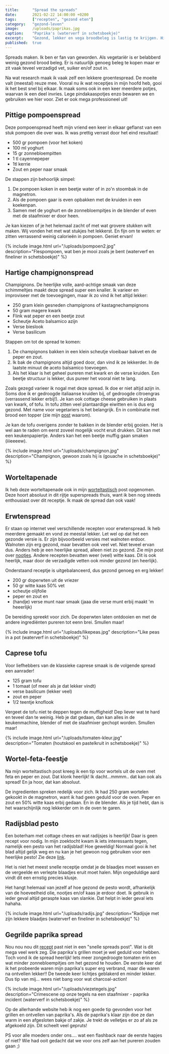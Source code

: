 ```yaml
---
title:      "Spread the spreads"
date:       2021-02-22 14:00:00 +0200
tags:       ["recepten", "gezond eten"]
category:   "gezond-leven"
image:      /uploads/paprikas.jpg
caption:    "Paprika's (waterverf in schetsboekje)"
excerpt:    "Gezond, lekker en vega broodbeleg is lastig te krijgen. Hier een vind je een aantal lekkere groentespread recepten voor wat blijheid op je bammetje."
published:  true
---
```

Spreads maken. Ik ben er fan van geworden. Als vegetariër is er belabberd weinig gezond brood beleg. Er is natuurlijk genoeg beleg te kopen maar er zit vaak teveel verzadigd vet, suiker en/of zout in.

Na wat research maak ik vaak zelf een lekkere groentespread. De moeite valt (meestal) reuze mee. Vooral nu ik wat receptjes in mijn hoofd heb, gooi ik het best snel bij elkaar. Ik maak soms ook in een keer meerdere potjes, waarvan ik een deel invries. Lege pindakaaspotjes enzo bewaren we en gebruiken we hier voor. Ziet er ook mega professioneel uit!

## Pittige pompoenspread

Deze pompoenspread heeft mijn vriend een keer in elkaar geflanst van een stuk pompoen die over was. Ik was prettig verrast door het eind resultaat!
* 500 gr pompoen (voor het koken)
* 100 ml yoghurt
* 15 gr zonnebloempitten
* 1 tl cayennepeper
* 1tl kerrie
* Zout en peper naar smaak

De stappen zijn behoorlijk simpel:
1. De pompoen koken in een beetje water of in zo'n stoombak in de magnetron.
2. Als de pompoen gaar is even opbakken met de kruiden in een koekenpan.
3. Samen met de yoghurt en de zonnebloempitjes in de blender of even met de staafmixer er door heen.

Je kan kiezen of je het helemaal zacht of met wat grovere stukken wilt maken. Wij vonden het met wat stukjes het lekkerst. En fijn om te weten: er zitten verrassend weinig calorieën in pompoen. Geniet ervan!

{% include image.html url="/uploads/pompoen2.jpg" description="Flespompoen, wat ben je mooi zoals je bent (waterverf en fineliner in schetsboekje)" %}

## Hartige champignonspread

Champignons. De heerlijke volle, aard-achtige smaak van deze schimmeltjes maakt deze spread super een knaller. Ik varieer en improviseer met de toevoegingen, maar ik zo vind ik het altijd lekker:

* 250 gram klein gesneden champignons of kastagnechampignons
* 50 gram magere kwark
* Flink wat peper en een beetje zout
* Scheutje Aceto balsamico azijn
* Verse bieslook
* Verse basilicum

Stappen om tot de spread te komen:
1. De champignons bakken in een klein scheutje vloeibaar bakvet en de peper en zout.
2. Ik bak de champignons altijd goed door, dan vind ik ze lekkerder. In de laatste minuut de aceto balsamico toevoegen.
3. Als het klaar is het geheel pureren met kwark en de verse kruiden. Een beetje structuur is lekker, dus pureer het vooral niet te lang.

Zoals gezegd varieer ik nogal met deze spread. Ik doe er niet altijd azijn in. Soms doe ik er gedroogde italiaanse kruiden bij, of gedroogde citroengras (verrassend lekker erbij!). Je kan ook cottage cheese gebruiken in plaats van kwark, of tofu. In tofu zitten veel plantaardige eiwitten en is dus erg gezond. Met name voor vegetariers is het belangrijk. En in combinatie met brood een topper (zie mijn [post](/over-afvallen/2020/11/08/eiwitten.html) waarom).

Je kan de tofu overigens zonder te bakken in de blender erbij gooien. Het is wel aan te raden om eerst zoveel mogelijk vocht eruit drukken. Dit kan met een keukenpapiertje. Anders kan het een beetje muffig gaan smaken (iiieeeew).

{% include image.html url="/uploads/champignon.jpg" description="Champignon, gewoon zoals hij is (gouache in schetsboekje)" %}

## Worteltapenade

Ik heb deze worteltapenade ook in mijn [worteltastisch](/gezond-leven/2021/01/11/worteltastisch.html) post opgenomen. Deze hoort absoluut in dit rijtje superspreads thuis, want ik ben nog steeds enthousiast over dit receptje. Ik maak de spread dan ook vaak!

## Erwtenspread

Er staan op internet veel verschillende recepten voor erwtenspread. Ik heb meerdere gemaakt en vond ze meestal lekker. Let wel op dat het een gezonde versie is. Er zijn bijvoorbeeld versies met walnoten erdoor. Walnoten zijn erg gezond, maar bevatten ook veel vet. Niet teveel ervan dus. Anders heb je een heerlijke spread, alleen niet zo gezond. Zie mijn post over [nootjes](over-eten/2020/12/10/nootjes.html). Andere recepten bevatten weer (veel) witte kaas. Dit is ook heerlijk, maar door de verzadigde vetten ook minder gezond (en heerlijk).

Onderstaand receptje is uitgebalanceerd, dus gezond genoeg en erg lekker!
* 200 gr doperwten uit de vriezer
* 50 gr witte kaas 50% vet
* scheutje olijfolie
* peper en zout en
* (handje) verse munt naar smaak (jaaa die verse munt erbij maakt 'm heeerlijk)

De bereiding spreekt voor zich. De doperwten laten ontdooien en met de andere ingrediënten pureren tot eenn brei. Smullen maar!

{% include image.html url="/uploads/likepeas.jpg" description="Like peas in a pot (waterverf in schetsboekje)" %}

## Caprese tofu

Voor liefhebbers van de klassieke caprese smaak is de volgende spread een aanrader!

* 125 gram tofu
* 1 tomaat (of meer als je dat lekker vindt)
* verse basilicum (lekker veel)
* zout en peper
* 1/2 teentje knoflook

Vergeet de tofu niet te deppen tegen de muffigheid! Dep liever wat te hard en teveel dan te weinig. Heb je dat gedaan, dan kan alles in de keukenmachine, blender of met de staafmixer gechopt worden. Smullen maar!

{% include image.html url="/uploads/tomaten-kleur.jpg" description="Tomaten (houtskool en pastelkruit in schetsboekje)" %}

## Wortel-feta-feestje

Na mijn worteltastisch post kreeg ik een tip voor wortels uit de oven met feta en peper en zout. Dat klonk heerlijk! Ik dacht...mmmm.. dat kan ook als spread! En ja hoor, dat kan absoluut.

De ingredienten spreken redelijk voor zich. Ik had 250 gram wortelen gekookt in de magnetron, want ik had geen geduld voor de oven. Peper en zout en 50% witte kaas erbij gedaan. En in de blender. Als je tijd hebt, dan is het waarschijnlijk nog lekkerder om in de oven te garen.

## Radijsblad pesto

Een boterham met cottage chees en wat radijsjes is heerlijk! Daar is geen recept voor nodig.
In mijn zoektocht kwam ik iets interessants tegen, namelijk een pesto van het radijsblad! Hoe geweldig! Normaal gooi ik het blad altijd gelijk weg en nu kan je het gewoon nog gebruiken voor een heerlijke pesto! Zie deze [link](https://www.degezondekok.nl/recepten/lunch/item/279-pesto-van-radijsblad).

Het is niet het meest snelle receptje omdat je de blaadjes moet wassen en de vergeelde en verlepte blaadjes eruit moet halen. Mijn ongeduldige aard vindt dit een ernstig precies klusje.

Het hangt helemaal van jezelf af hoe gezond de pesto wordt, afhankelijk van de hoeveelheid olie, nootjes en/of kaas je erdoor doet. Ik gebruik in ieder geval altijd geraspte kaas van slankie. Dat helpt in ieder geval iets hahaha.

{% include image.html url="/uploads/radijs.jpg" description="Radijsje met zijn lekkere blaadjes (waterverf en fineliner in schetsboekje)" %}

## Gegrilde paprika spread

Nou nou nou dit [recept](https://zonderzooi.com/2019/02/09/gezonde-paprikaspread/) past niet in een "snelle spreads post". Wat is dit mega veel werk zeg. Die paprika's grillen moet je wel geduld voor hebben.
Toch vond ik de spread heerlijk! Iets meer zongedroogte tomaten erin en wat minder zonnebloempitjes om het gezond te houden.
De eerste keer dat ik het probeerde waren mijn paprika's super erg verbrand, maar die waren na ontvellen lekker!! De tweede keer lichtjes geblakerd en minder lekker. Dus tip van mij... wees niet bang voor wat charcoal-action!

{% include image.html url="/uploads/viezetegels.jpg" description="Crimescene op onze tegels na een staafmixer - paprika incident (waterverf in schetsboekje)" %}

Op de allerhande website heb ik nog een goede tip gevonden voor het grillen en ontvellen van paprika's. Als de paprika's klaar zijn doe ze dan warm in een afgesloten bakje of zakje. Je trekt de velletjes er zo af als ze afgekoeld zijn. Dit scheelt veel gepruts!


PS voor alle moeders onder ons.... wat een flashback naar de eerste hapjes of niet? Wie had ooit gedacht dat we voor ons zelf aan het pureren zouden gaan ;)
